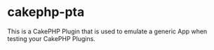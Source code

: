 # cakephp-pta
This is a CakePHP Plugin that is used to emulate a generic App when testing your CakePHP Plugins.
